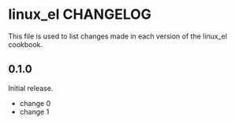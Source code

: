 # linux_el CHANGELOG

This file is used to list changes made in each version of the linux_el cookbook.

## 0.1.0

Initial release.

- change 0
- change 1
